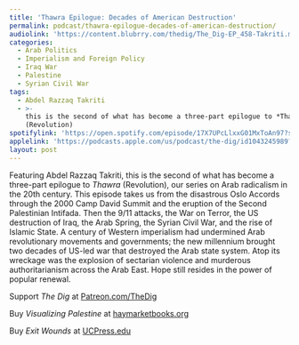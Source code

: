 ```yaml
---
title: 'Thawra Epilogue: Decades of American Destruction'
permalink: podcast/thawra-epilogue-decades-of-american-destruction/
audiolink: 'https://content.blubrry.com/thedig/The_Dig-EP_458-Takriti.mp3'
categories:
  - Arab Politics
  - Imperialism and Foreign Policy
  - Iraq War
  - Palestine
  - Syrian Civil War
tags:
  - Abdel Razzaq Takriti
  - >-
    this is the second of what has become a three-part epilogue to *Thawra*
    (Revolution)
spotifylink: 'https://open.spotify.com/episode/17X7UPcLlxxG01MxToAn97?si=f70d85a8f4b0437f'
applelink: 'https://podcasts.apple.com/us/podcast/the-dig/id1043245989?i=1000670096865'
layout: post
---
```


Featuring Abdel Razzaq Takriti, this is the second of what has become a three-part epilogue to *Thawra* (Revolution), our series on Arab radicalism in the 20th century. This episode takes us from the disastrous Oslo Accords through the 2000 Camp David Summit and the eruption of the Second Palestinian Intifada. Then the 9/11 attacks, the War on Terror, the US destruction of Iraq, the Arab Spring, the Syrian Civil War, and the rise of Islamic State. A century of Western imperialism had undermined Arab revolutionary movements and governments; the new millennium brought two decades of US-led war that destroyed the Arab state system. Atop its wreckage was the explosion of sectarian violence and murderous authoritarianism across the Arab East. Hope still resides in the power of popular renewal.

Support *The Dig* at [Patreon.com/TheDig](http://patreon.com/TheDig)

Buy *Visualizing Palestine* at [haymarketbooks.org](http://haymarketbooks.org)

Buy *Exit Wounds* at [UCPress.edu](http://ucpress.edu)
